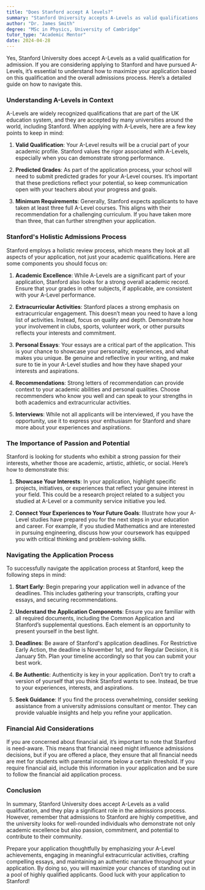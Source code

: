 ```yaml
---
title: "Does Stanford accept A levels?"
summary: "Stanford University accepts A-Levels as valid qualifications for admission. Learn how to enhance your application with A-Level results."
author: "Dr. James Smith"
degree: "MSc in Physics, University of Cambridge"
tutor_type: "Academic Mentor"
date: 2024-04-28
---
```


Yes, Stanford University does accept A-Levels as a valid qualification for admission. If you are considering applying to Stanford and have pursued A-Levels, it’s essential to understand how to maximize your application based on this qualification and the overall admissions process. Here’s a detailed guide on how to navigate this.

### Understanding A-Levels in Context

A-Levels are widely recognized qualifications that are part of the UK education system, and they are accepted by many universities around the world, including Stanford. When applying with A-Levels, here are a few key points to keep in mind:

1. **Valid Qualification**: Your A-Level results will be a crucial part of your academic profile. Stanford values the rigor associated with A-Levels, especially when you can demonstrate strong performance.

2. **Predicted Grades**: As part of the application process, your school will need to submit predicted grades for your A-Level courses. It’s important that these predictions reflect your potential, so keep communication open with your teachers about your progress and goals.

3. **Minimum Requirements**: Generally, Stanford expects applicants to have taken at least three full A-Level courses. This aligns with their recommendation for a challenging curriculum. If you have taken more than three, that can further strengthen your application.

### Stanford's Holistic Admissions Process

Stanford employs a holistic review process, which means they look at all aspects of your application, not just your academic qualifications. Here are some components you should focus on:

1. **Academic Excellence**: While A-Levels are a significant part of your application, Stanford also looks for a strong overall academic record. Ensure that your grades in other subjects, if applicable, are consistent with your A-Level performance.

2. **Extracurricular Activities**: Stanford places a strong emphasis on extracurricular engagement. This doesn’t mean you need to have a long list of activities. Instead, focus on quality and depth. Demonstrate how your involvement in clubs, sports, volunteer work, or other pursuits reflects your interests and commitment.

3. **Personal Essays**: Your essays are a critical part of the application. This is your chance to showcase your personality, experiences, and what makes you unique. Be genuine and reflective in your writing, and make sure to tie in your A-Level studies and how they have shaped your interests and aspirations.

4. **Recommendations**: Strong letters of recommendation can provide context to your academic abilities and personal qualities. Choose recommenders who know you well and can speak to your strengths in both academics and extracurricular activities.

5. **Interviews**: While not all applicants will be interviewed, if you have the opportunity, use it to express your enthusiasm for Stanford and share more about your experiences and aspirations.

### The Importance of Passion and Potential

Stanford is looking for students who exhibit a strong passion for their interests, whether those are academic, artistic, athletic, or social. Here’s how to demonstrate this:

1. **Showcase Your Interests**: In your application, highlight specific projects, initiatives, or experiences that reflect your genuine interest in your field. This could be a research project related to a subject you studied at A-Level or a community service initiative you led.

2. **Connect Your Experiences to Your Future Goals**: Illustrate how your A-Level studies have prepared you for the next steps in your education and career. For example, if you studied Mathematics and are interested in pursuing engineering, discuss how your coursework has equipped you with critical thinking and problem-solving skills.

### Navigating the Application Process

To successfully navigate the application process at Stanford, keep the following steps in mind:

1. **Start Early**: Begin preparing your application well in advance of the deadlines. This includes gathering your transcripts, crafting your essays, and securing recommendations.

2. **Understand the Application Components**: Ensure you are familiar with all required documents, including the Common Application and Stanford’s supplemental questions. Each element is an opportunity to present yourself in the best light.

3. **Deadlines**: Be aware of Stanford's application deadlines. For Restrictive Early Action, the deadline is November 1st, and for Regular Decision, it is January 5th. Plan your timeline accordingly so that you can submit your best work.

4. **Be Authentic**: Authenticity is key in your application. Don’t try to craft a version of yourself that you think Stanford wants to see. Instead, be true to your experiences, interests, and aspirations.

5. **Seek Guidance**: If you find the process overwhelming, consider seeking assistance from a university admissions consultant or mentor. They can provide valuable insights and help you refine your application.

### Financial Aid Considerations

If you are concerned about financial aid, it’s important to note that Stanford is need-aware. This means that financial need might influence admissions decisions, but if you are offered a place, they ensure that all financial needs are met for students with parental income below a certain threshold. If you require financial aid, include this information in your application and be sure to follow the financial aid application process.

### Conclusion

In summary, Stanford University does accept A-Levels as a valid qualification, and they play a significant role in the admissions process. However, remember that admissions to Stanford are highly competitive, and the university looks for well-rounded individuals who demonstrate not only academic excellence but also passion, commitment, and potential to contribute to their community.

Prepare your application thoughtfully by emphasizing your A-Level achievements, engaging in meaningful extracurricular activities, crafting compelling essays, and maintaining an authentic narrative throughout your application. By doing so, you will maximize your chances of standing out in a pool of highly qualified applicants. Good luck with your application to Stanford!
    